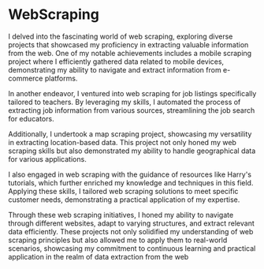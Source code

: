 # WebScraping

I delved into the fascinating world of web scraping, exploring diverse projects that showcased my proficiency in extracting valuable information from the web. One of my notable achievements includes a mobile scraping project where I efficiently gathered data related to mobile devices, demonstrating my ability to navigate and extract information from e-commerce platforms.

In another endeavor, I ventured into web scraping for job listings specifically tailored to teachers. By leveraging my skills, I automated the process of extracting job information from various sources, streamlining the job search for educators.

Additionally, I undertook a map scraping project, showcasing my versatility in extracting location-based data. This project not only honed my web scraping skills but also demonstrated my ability to handle geographical data for various applications.

I also engaged in web scraping with the guidance of resources like Harry's tutorials, which further enriched my knowledge and techniques in this field. Applying these skills, I tailored web scraping solutions to meet specific customer needs, demonstrating a practical application of my expertise.

Through these web scraping initiatives, I honed my ability to navigate through different websites, adapt to varying structures, and extract relevant data efficiently. These projects not only solidified my understanding of web scraping principles but also allowed me to apply them to real-world scenarios, showcasing my commitment to continuous learning and practical application in the realm of data extraction from the web
